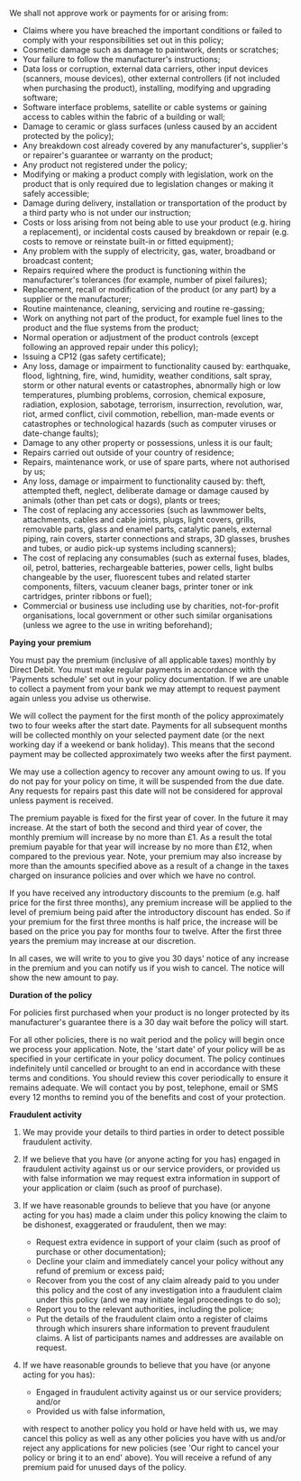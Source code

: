 We shall not approve work or payments for or arising from:

*   Claims where you have breached the important conditions or failed to comply with your responsibilities set out in this policy;
*   Cosmetic damage such as damage to paintwork, dents or scratches;
*   Your failure to follow the manufacturer's instructions;
*   Data loss or corruption, external data carriers, other input devices (scanners, mouse devices), other external controllers (if not included when purchasing the product), installing, modifying and upgrading software;
*   Software interface problems, satellite or cable systems or gaining access to cables within the fabric of a building or wall;
*   Damage to ceramic or glass surfaces (unless caused by an accident protected by the policy);
*   Any breakdown cost already covered by any manufacturer's, supplier's or repairer's guarantee or warranty on the product;
*   Any product not registered under the policy;
*   Modifying or making a product comply with legislation, work on the product that is only required due to legislation changes or making it safely accessible;
*   Damage during delivery, installation or transportation of the product by a third party who is not under our instruction;
*   Costs or loss arising from not being able to use your product (e.g. hiring a replacement), or incidental costs caused by breakdown or repair (e.g. costs to remove or reinstate built-in or fitted equipment);
*   Any problem with the supply of electricity, gas, water, broadband or broadcast content;
*   Repairs required where the product is functioning within the manufacturer's tolerances (for example, number of pixel failures);
*   Replacement, recall or modification of the product (or any part) by a supplier or the manufacturer;
*   Routine maintenance, cleaning, servicing and routine re-gassing;
*   Work on anything not part of the product, for example fuel lines to the product and the flue systems from the product;
*    Normal operation or adjustment of the product controls (except
following an approved repair under this policy);
*   Issuing a CP12 (gas safety certificate);
*   Any loss, damage or impairment to functionality caused by: earthquake, flood, lightning, fire, wind, humidity, weather conditions, salt spray, storm or other natural events or catastrophes, abnormally high or low temperatures, plumbing problems, corrosion, chemical exposure, radiation, explosion, sabotage, terrorism, insurrection, revolution, war, riot, armed conflict, civil commotion, rebellion, man-made events or catastrophes or technological hazards (such as computer viruses or date-change faults);
*   Damage to any other property or possessions, unless it is our fault;
*   Repairs carried out outside of your country of residence;
*   Repairs, maintenance work, or use of spare parts, where not authorised by us;
*   Any loss, damage or impairment to functionality caused by: theft, attempted theft, neglect, deliberate damage or damage caused by animals (other than pet cats or dogs), plants or trees;
*   The cost of replacing any accessories (such as lawnmower belts, attachments, cables and cable joints, plugs, light covers, grills, removable parts, glass and enamel parts, catalytic panels, external piping, rain covers, starter connections and straps, 3D glasses, brushes and tubes, or audio pick-up systems including scanners);
*   The cost of replacing any consumables (such as external fuses, blades, oil, petrol, batteries, rechargeable batteries, power cells, light bulbs changeable by the user, fluorescent tubes and related starter components, filters, vacuum cleaner bags, printer toner or ink cartridges, printer ribbons or fuel);
*   Commercial or business use including use by charities, not-for-profit organisations, local government or other such similar organisations (unless we agree to the use in writing beforehand);

**Paying your premium**

You must pay the premium (inclusive of all applicable taxes) monthly by Direct Debit. You must make regular payments in accordance with the 'Payments schedule' set out in your policy documentation. If we are unable to collect a payment from your bank we may attempt to request payment again unless you advise us otherwise.

We will collect the payment for the first month of the policy approximately two to four weeks after the start date. Payments for all subsequent months will be collected monthly on your selected payment date (or the next working day if a weekend or bank holiday). This means that the second payment may be collected approximately two weeks after the first payment.

We may use a collection agency to recover any amount owing to us. If you do not pay for your policy on time, it will be suspended from the due date. Any requests for repairs past this date will not be considered for approval unless payment is received.

The premium payable is fixed for the first year of cover. In the future it may increase. At the start of both the second and third year of cover, the monthly premium will increase by no more than £1. As a result the total premium payable for that year will increase by no more than £12, when compared to the previous year. Note, your premium may also increase by more than the amounts specified above as a result of a change in the taxes charged on insurance policies and over which we have no control.

If you have received any introductory discounts to the premium (e.g. half price for the first three months), any premium increase will be applied to the level of premium being paid after the introductory discount has ended. So if your premium for the first three months is half price, the increase will be based on the price you pay for months four to twelve. After the first three years the premium may increase at our discretion.

In all cases, we will write to you to give you 30 days' notice of any increase in the premium and you can notify us if you wish to cancel. The notice will show the new amount to pay.

**Duration of the policy**

For policies first purchased when your product is no longer protected by its manufacturer's guarantee there is a 30 day wait before the policy will start.

For all other policies, there is no wait period and the policy will begin once we process your application. Note, the 'start date' of your policy will be as specified in your certificate in your policy document. The policy continues indefinitely until cancelled or brought to an end in accordance with these terms and conditions.
You should review this cover periodically to ensure it remains adequate. We will contact you by post, telephone, email or SMS every 12 months to remind you of the benefits and cost of your protection.


**Fraudulent activity**

1.  We may provide your details to third parties in order to detect possible fraudulent activity.
2.  If we believe that you have (or anyone acting for you has) engaged in fraudulent activity against us or our service providers, or provided us with false information we may request extra information in support of your application or claim (such as proof of purchase).
3.  If we have reasonable grounds to believe that you have (or anyone acting for you has) made a claim under this policy knowing the claim to be dishonest, exaggerated or fraudulent, then we may:

    *   Request extra evidence in support of your claim (such as proof of purchase or other documentation);
    *   Decline your claim and immediately cancel your policy without any refund of premium or excess paid;
    *   Recover from you the cost of any claim already paid to you under this policy and the cost of any investigation into a fraudulent claim under this policy (and we may initiate legal proceedings to do so);
    *   Report you to the relevant authorities, including the police;
    *   Put the details of the fraudulent claim onto a register of claims through which insurers share information to prevent fraudulent claims. A list of participants names and addresses are available on request.
4.  If we have reasonable grounds to believe that you have (or anyone acting for you has):

    *   Engaged in fraudulent activity against us or our service providers; and/or
    *   Provided us with false information,

    with respect to another policy you hold or have held with us, we may cancel this policy as well as any other policies you have with us and/or reject any applications for new policies (see 'Our right to cancel your policy or bring it to an end' above). You will receive a refund of any premium paid for unused days of the policy.